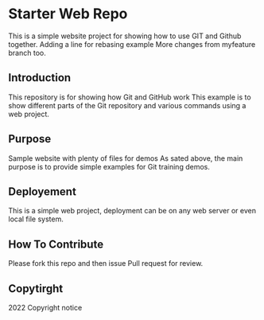 # Starter Web Repo

This is a simple website project for
showing how to use GIT and Github together.
Adding a line for rebasing example
More changes from myfeature branch too.

## Introduction

This repository is for showing how Git and GitHub work
This example is to show different parts of the Git repository and various commands using a web project.

## Purpose

Sample website with plenty of files for demos
As sated above, the main purpose is to provide simple examples for Git training demos.

## Deployement

This is a simple web project, deployment can be on any web server or even local file system.

## How To Contribute

Please fork this repo and then issue Pull request for review.

## Copytirght

2022 Copyright notice